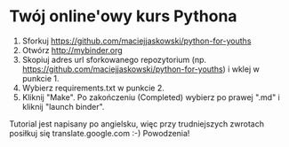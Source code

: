 # Twój online'owy kurs Pythona 
 
 1. Sforkuj https://github.com/maciejjaskowski/python-for-youths
 1. Otwórz http://mybinder.org
 1. Skopiuj adres url sforkowanego repozytorium (np. https://github.com/maciejjaskowski/python-for-youths) i wklej w punkcie 1.
 1. Wybierz requirements.txt w punkcie 2.
 1. Kliknij "Make". Po zakończeniu (Completed) wybierz po prawej ".md" i kliknij "launch binder".

 Tutorial jest napisany po angielsku, więc przy trudniejszych zwrotach posiłkuj się translate.google.com :-) Powodzenia!

